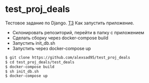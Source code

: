 
# test_proj_deals

Тестовое задание по Django. [ТЗ](https://github.com/alexsad95/test_projects/tree/master/test_proj_deals/files)
Как запустить приложение.
 - Склонировать репозиторий, перейти в папку с приложением 
 - Сделать сборку через docker-compose build
 - Запустить init_db.sh
 - Запустить через docker-compose up

```sh
$ git clone https://github.com/alexsad95/test_proj_deals
$ cd test_proj_deals/test_deals
$ docker-compose build
$ sh init_db.sh
$ docker-compose up
```